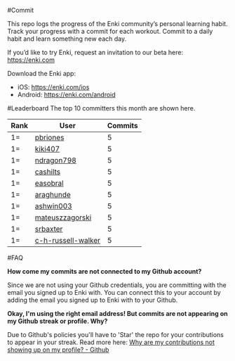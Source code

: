 #Commit

This repo logs the progress of the Enki community’s personal learning habit. Track your progress with a commit for each workout. Commit to a daily habit and learn something new each day.

If you’d like to try Enki, request an invitation to our beta here: https://enki.com

Download the Enki app: 
 - iOS: https://enki.com/ios
 - Android: https://enki.com/android

#Leaderboard
The top 10 committers this month are shown here.

| Rank | User | Commits |
|------|------|---------|
|1=|[pbriones](https://github.com/pbriones)|5|
|1=|[kiki407](https://github.com/kiki407)|5|
|1=|[ndragon798](https://github.com/ndragon798)|5|
|1=|[cashilts](https://github.com/cashilts)|5|
|1=|[easobral](https://github.com/easobral)|5|
|1=|[araghunde](https://github.com/araghunde)|5|
|1=|[ashwin003](https://github.com/ashwin003)|5|
|1=|[mateuszzagorski](https://github.com/mateuszzagorski)|5|
|1=|[srbaxter](https://github.com/srbaxter)|5|
|1=|[c-h-russell-walker](https://github.com/c-h-russell-walker)|5|

#FAQ

**How come my commits are not connected to my Github account?**

Since we are not using your Github credentials, you are committing with the email you signed up to Enki with. You can connect this to your account by adding the email you signed up to Enki with to your Github.

**Okay, I'm using the right email address! But commits are not appearing on my Github streak or profile. Why?**

Due to Github's policies you'll have to 'Star' the repo for your contributions to appear in your streak. Read more here: [Why are my contributions not showing up on my profile? - Github](https://help.github.com/articles/why-are-my-contributions-not-showing-up-on-my-profile/)
